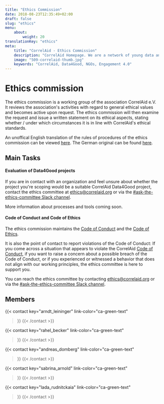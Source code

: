 ```yaml
---
title: "Ethics Commission"
date: 2018-08-23T12:35:49+02:00
draft: false
slug: "ethics"
menu: 
    about:
        weight: 20
translationKey: "ethics"
meta:
    title: "CorrelAid - Ethics Commission"
    description: "CorrelAid Homepage. We are a network of young data analysts that wants to change the world with a more inclusive, integrated and innovative approach to data analysis."
    image: "509-correlaid-thumb.jpg"
    keywords: "CorrelAid, Data4Good, NGOs, Engagement 4.0"
---
```




# Ethics commission

The ethics commission is a working group of the association CorrelAid e.V. It reviews the association's activities with regard to general ethical values and becomes active upon request. The ethics commission will then examine the request and issue a written statement on its ethical aspects, stating whether / under which circumstances it is in line with CorrelAid's ethical standards. 

An unoffical English translation of the rules of procedures of the ethics commission can be viewed [here](/material/correlaid_ev/2021-12-17_ethikkommission_rules_of_procedure_en.pdf). The German original can be found [here](/material/correlaid_ev/2021-12-17_ethikkommission_geschaeftsordnung.pdf).


## Main Tasks

#### Evaluation of Data4Good projects
If you are in contact with an organization and feel unsure about whether the project you're scoping would be a suitable CorrelAid Data4Good project, contact the ethics committee at [ethics@correlaid.org](mailto:ethics@correlaid.org) or via the [#ask-the-ethics-committee Slack channel](https://correlaid.slack.com/archives/C04DTBFUM1Q).

More information about processes and tools coming soon. 

#### Code of Conduct and Code of Ethics
The ethics commission maintains the [Code of Conduct](/en/about/codeofconduct)  and the [Code of Ethics](/en/about/codeofethics).

It is also the  point of contact to report violations of the Code of Conduct:
If you come across a situation that appears to violate the CorrelAid [Code of Conduct](/en/about/codeofconduct), if you want to raise a concern about a possible breach of the Code of Conduct, or if you experienced or witnessed a behavior that does not align  with our working principles, the ethics committee is here to support you.

You can reach the ethics committee by contacting [ethics@correlaid.org](mailto:ethics@correlaid.org) or via the [#ask-the-ethics-committee Slack channel](https://correlaid.slack.com/archives/C04DTBFUM1Q).

## Members

{{< contact
    key="arndt_leininger"
    link-color="ca-green-text"
>}}
{{< /contact >}}

{{< contact
    key="rahel_becker"
    link-color="ca-green-text"
>}}
{{< /contact >}}

{{< contact
    key="andreas_domberg"
    link-color="ca-green-text"
>}}
{{< /contact >}}

{{< contact
    key="sabrina_arnold"
    link-color="ca-green-text"
>}}
{{< /contact >}}

{{< contact
    key="lada_rudnitckaia"
    link-color="ca-green-text"
>}}
{{< /contact >}}
